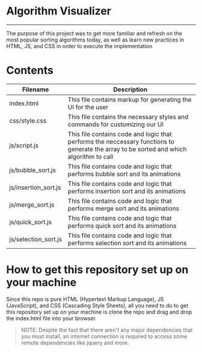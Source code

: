 # Algorithm Visualizer
---
The purpose of this project was to get more familiar and refresh on the most popular sorting algorithms today, as well as learn new practices in HTML, JS, and CSS in order to execute the implementation

# Contents
| Filename | Description |
| -------- | ----------- |
| index.html | This file contains markup for generating the UI for the user | 
| css/style.css | This file contains the necessary styles and commands for customizing our UI |
| js/script.js | This file contains code and logic that performs the neccessary functions to generate the array to be sorted and which algorithm to call |
| js/bubble_sort.js | This file contains code and logic that performs bubble sort and its animations |
| js/insertion_sort.js | This file contains code and logic that performs insertion sort and its animations |
| js/merge_sort.js | This file contains code and logic that performs merge sort and its animations |
| js/quick_sort.js | This file contains code and logic that performs quick sort and its animations |
| js/selection_sort.js | This file contains code and logic that performs selection sort and its animations |

# How to get this repository set up on your machine

Since this repo is pure HTML (Hypertext Markup Language), JS (JavaScript), and CSS (Cascading Style Sheets), all you need to do to get this repository set up on your machine is clone the repo and drag and drop the index.html file into your browser.

> NOTE: Despite the fact that there aren't any major dependencies that you must install, an internet connection is required to access some remote dependencies like jquery and more.

